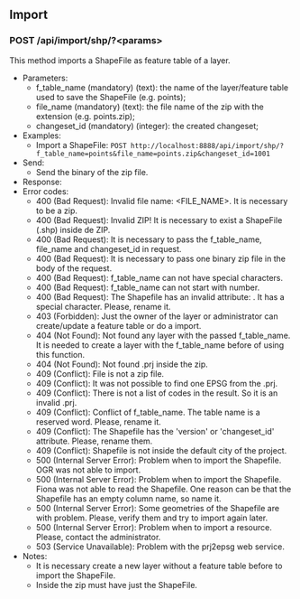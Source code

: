 ## Import


### POST /api/import/shp/?\<params>

This method imports a ShapeFile as feature table of a layer.
- Parameters:
    - f_table_name (mandatory) (text): the name of the layer/feature table used to save the ShapeFile (e.g. points);
    - file_name (mandatory) (text): the file name of the zip with the extension (e.g. points.zip);
    - changeset_id (mandatory) (integer): the created changeset;
- Examples:
    - Import a ShapeFile: ```POST http://localhost:8888/api/import/shp/?f_table_name=points&file_name=points.zip&changeset_id=1001```
- Send:
    - Send the binary of the zip file.
- Response:
- Error codes:
    - 400 (Bad Request): Invalid file name: \<FILE_NAME\>. It is necessary to be a zip.
    - 400 (Bad Request): Invalid ZIP! It is necessary to exist a ShapeFile (.shp) inside de ZIP.
    - 400 (Bad Request): It is necessary to pass the f_table_name, file_name and changeset_id in request.
    - 400 (Bad Request): It is necessary to pass one binary zip file in the body of the request.
    - 400 (Bad Request): f_table_name can not have special characters.
    - 400 (Bad Request): f_table_name can not start with number.
    - 400 (Bad Request): The Shapefile has an invalid attribute: <ATTRIBUTE>. It has a special character. Please, rename it.
    - 403 (Forbidden): Just the owner of the layer or administrator can create/update a feature table or do a import.
    - 404 (Not Found): Not found any layer with the passed f_table_name. It is needed to create a layer with the f_table_name before of using this function.
    - 404 (Not Found): Not found .prj inside the zip.
    - 409 (Conflict): File is not a zip file.
    - 409 (Conflict): It was not possible to find one EPSG from the .prj.
    - 409 (Conflict): There is not a list of codes in the result. So it is an invalid .prj.
    - 409 (Conflict): Conflict of f_table_name. The table name is a reserved word. Please, rename it.
    - 409 (Conflict): The Shapefile has the 'version' or 'changeset_id' attribute. Please, rename them.
    - 409 (Conflict): Shapefile is not inside the default city of the project.
    - 500 (Internal Server Error): Problem when to import the Shapefile. OGR was not able to import.
    - 500 (Internal Server Error): Problem when to import the Shapefile. Fiona was not able to read the Shapefile. One reason can be that the Shapefile has an empty column name, so name it.
    - 500 (Internal Server Error): Some geometries of the Shapefile are with problem. Please, verify them and try to import again later.
    - 500 (Internal Server Error): Problem when to import a resource. Please, contact the administrator.
    - 503 (Service Unavailable): Problem with the prj2epsg web service.
- Notes:
    - It is necessary create a new layer without a feature table before to import the ShapeFile.
    - Inside the zip must have just the ShapeFile.
